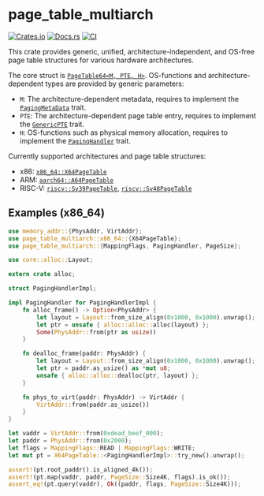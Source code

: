 # page_table_multiarch

[![Crates.io](https://img.shields.io/crates/v/page_table_multiarch)](https://crates.io/crates/page_table_multiarch)
[![Docs.rs](https://docs.rs/page_table_multiarch/badge.svg)](https://docs.rs/page_table_multiarch)
[![CI](https://github.com/arceos-org/page_table_multiarch/actions/workflows/ci.yml/badge.svg?branch=main)](https://github.com/arceos-org/page_table_multiarch/actions/workflows/ci.yml)

This crate provides generic, unified, architecture-independent, and OS-free page table structures for various hardware architectures.

The core struct is [`PageTable64<M, PTE, H>`][1]. OS-functions and architecture-dependent types are provided by generic parameters:

- `M`: The architecture-dependent metadata, requires to implement the [`PagingMetaData`][2] trait.
- `PTE`: The architecture-dependent page table entry, requires to implement the [`GenericPTE`][3] trait.
- `H`: OS-functions such as physical memory allocation, requires to implement the [`PagingHandler`][4] trait.

Currently supported architectures and page table structures:

- x86: [`x86_64::X64PageTable`][5]
- ARM: [`aarch64::A64PageTable`][6]
- RISC-V: [`riscv::Sv39PageTable`][7], [`riscv::Sv48PageTable`][8]

[1]: https://docs.rs/page_table_multiarch/latest/page_table_multiarch/struct.PageTable64.html
[2]: https://docs.rs/page_table_multiarch/latest/page_table_multiarch/trait.PagingMetaData.html
[3]: https://docs.rs/page_table_entry/latest/page_table_entry/trait.GenericPTE.html
[4]: https://docs.rs/page_table_multiarch/latest/page_table_multiarch/trait.PagingHandler.html
[5]: https://docs.rs/page_table_multiarch/latest/page_table_multiarch/x86_64/type.X64PageTable.html
[6]: https://docs.rs/page_table_multiarch/latest/page_table_multiarch/aarch64/type.A64PageTable.html
[7]: https://docs.rs/page_table_multiarch/latest/page_table_multiarch/riscv/type.Sv39PageTable.html
[8]: https://docs.rs/page_table_multiarch/latest/page_table_multiarch/riscv/type.Sv48PageTable.html

## Examples (x86_64)

```rust
use memory_addr::{PhysAddr, VirtAddr};
use page_table_multiarch::x86_64::{X64PageTable};
use page_table_multiarch::{MappingFlags, PagingHandler, PageSize};

use core::alloc::Layout;

extern crate alloc;

struct PagingHandlerImpl;

impl PagingHandler for PagingHandlerImpl {
    fn alloc_frame() -> Option<PhysAddr> {
        let layout = Layout::from_size_align(0x1000, 0x1000).unwrap();
        let ptr = unsafe { alloc::alloc::alloc(layout) };
        Some(PhysAddr::from(ptr as usize))
    }

    fn dealloc_frame(paddr: PhysAddr) {
        let layout = Layout::from_size_align(0x1000, 0x1000).unwrap();
        let ptr = paddr.as_usize() as *mut u8;
        unsafe { alloc::alloc::dealloc(ptr, layout) };
    }

    fn phys_to_virt(paddr: PhysAddr) -> VirtAddr {
        VirtAddr::from(paddr.as_usize())
    }
}

let vaddr = VirtAddr::from(0xdead_beef_000);
let paddr = PhysAddr::from(0x2000);
let flags = MappingFlags::READ | MappingFlags::WRITE;
let mut pt = X64PageTable::<PagingHandlerImpl>::try_new().unwrap();

assert!(pt.root_paddr().is_aligned_4k());
assert!(pt.map(vaddr, paddr, PageSize::Size4K, flags).is_ok());
assert_eq!(pt.query(vaddr), Ok((paddr, flags, PageSize::Size4K)));
```
